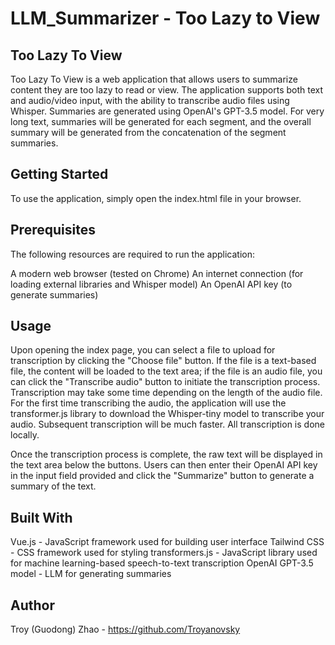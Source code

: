 # LLM_Summarizer - Too Lazy to View

## Too Lazy To View
Too Lazy To View is a web application that allows users to summarize content they are too lazy to read or view. The application supports both text and audio/video input, with the ability to transcribe audio files using Whisper. Summaries are generated using OpenAI's GPT-3.5 model. For very long text, summaries will be generated for each segment, and the overall summary will be generated from the concatenation of the segment summaries.

## Getting Started
To use the application, simply open the index.html file in your browser.

## Prerequisites
The following resources are required to run the application:

A modern web browser (tested on Chrome)
An internet connection (for loading external libraries and Whisper model)
An OpenAI API key (to generate summaries)

## Usage
Upon opening the index page, you can select a file to upload for transcription by clicking the "Choose file" button. If the file is a text-based file, the content will be loaded to the text area; if the file is an audio file, you can click the "Transcribe audio" button to initiate the transcription process. Transcription may take some time depending on the length of the audio file. For the first time transcribing the audio, the application will use the transformer.js library to download the Whisper-tiny model to transcribe your audio. Subsequent transcription will be much faster. All transcription is done locally.

Once the transcription process is complete, the raw text will be displayed in the text area below the buttons. Users can then enter their OpenAI API key in the input field provided and click the "Summarize" button to generate a summary of the text.

## Built With
Vue.js - JavaScript framework used for building user interface
Tailwind CSS - CSS framework used for styling
transformers.js - JavaScript library used for machine learning-based speech-to-text transcription
OpenAI GPT-3.5 model - LLM for generating summaries

## Author
Troy (Guodong) Zhao - https://github.com/Troyanovsky

